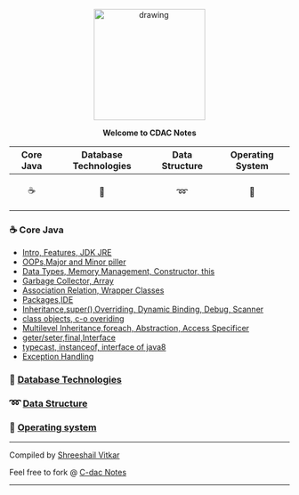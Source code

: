 
<p align="center">


<img src="https://github.com/shreeshailaya/C-DAC-Notes/blob/main/Media/1_logo.jpeg" alt="drawing" width="200"/>
  
<p align="center"><b>Welcome to CDAC Notes</b>
</p>

  
| Core Java | Database Technologies | Data Structure | Operating System |
| --- | --- | ---  | --- | 
| <p align="center"> ☕ | <p align="center"> 💾 | <p align="center"> ➿ | <p align="center"> 🐧 </p> |

### ☕ Core Java

 - [Intro, Features, JDK JRE](https://github.com/shreeshailaya/C-DAC-Notes/tree/main/Core%20Java#core-java--195introfeaturesjdkjre-) 
 - [OOPs,Major and Minor piller](https://github.com/shreeshailaya/C-DAC-Notes/tree/main/Core%20Java#205-oopsmajor-and-minor-piller)
 - [Data Types, Memory Management, Constructor, this](https://github.com/shreeshailaya/C-DAC-Notes/tree/main/Core%20Java#215-data-types-memory-management-constructor-this)
 - [Garbage Collector, Array](https://github.com/shreeshailaya/C-DAC-Notes/tree/main/Core%20Java#225-garbage-collector-array)
 - [Association Relation, Wrapper Classes](https://github.com/shreeshailaya/C-DAC-Notes/tree/main/Core%20Java#2405-association-relation-wrapper-classes)
 - [Packages,IDE](https://github.com/shreeshailaya/C-DAC-Notes/tree/main/Core%20Java#2505-packageside)
 - [Inheritance,super(),Overriding, Dynamic Binding, Debug, Scanner](https://github.com/shreeshailaya/C-DAC-Notes/tree/main/Core%20Java#2605inheritancesuperoverriding-dynamic-binding-debug-scanner)
 - [class objects, c-o overiding](https://github.com/shreeshailaya/C-DAC-Notes/tree/main/Core%20Java#275-class-objects-c-o-overiding)
 - [Multilevel Inheritance,foreach, Abstraction, Access Specificer](https://github.com/shreeshailaya/C-DAC-Notes/tree/main/Core%20Java#285multilevel-inheritanceforeach-abstraction-access-specificer)
 - [geter/seter,final,Interface](https://github.com/shreeshailaya/C-DAC-Notes/tree/main/Core%20Java#295geterseterfinalinterface)
 - [typecast, instanceof, interface of java8](https://github.com/shreeshailaya/C-DAC-Notes/tree/main/Core%20Java#315typecast-instanceof-interface-of-java8)
 - [Exception Handling](https://github.com/shreeshailaya/C-DAC-Notes/tree/main/Core%20Java#exception-handling)
 
### 💾 [Database Technologies](https://github.com/shreeshailaya/C-DAC-Notes/tree/main/Database%20technologies)  
### ➿ [Data Structure](https://github.com/shreeshailaya/C-DAC-Notes/tree/main/Data%20structure)  
### 🐧 [Operating system](https://github.com/shreeshailaya/C-DAC-Notes/tree/main/Operating%20system)  




***

Compiled by [Shreeshail Vitkar](https://github.com/shreeshailaya)

Feel free to fork @ [C-dac Notes](https://github.com/shreeshailaya/c-dac)

***

